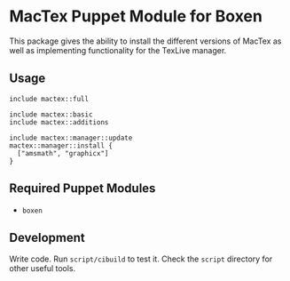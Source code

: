# MacTex Puppet Module for Boxen

This package gives the ability to install the different versions of MacTex as well 
as implementing functionality for the TexLive manager. 


## Usage

```puppet
include mactex::full
```

```puppet
include mactex::basic
include mactex::additions
```

```puppet
include mactex::manager::update
mactex::manager::install {
  ["amsmath", "graphicx"]
}
```

## Required Puppet Modules

* `boxen`

## Development

Write code. Run `script/cibuild` to test it. Check the `script`
directory for other useful tools.

